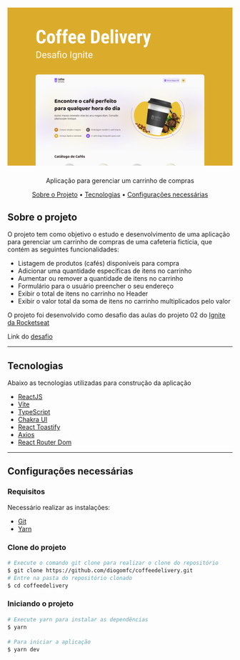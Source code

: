 <h1 align="center">
  <img alt="Logo" src="./public/Capa.svg" alt="Coffe Delivery">
</h1>
<p align="center">Aplicação para gerenciar um carrinho de compras </p>


<p align="center">
 <a href="#sobre-o-projeto">Sobre o Projeto</a> •
 <a href="#tecnologias">Tecnologias</a> •
 <a href="#configurações-necessárias">Configurações necessárias</a>
</p>

## Sobre o projeto

O projeto tem como objetivo o estudo e desenvolvimento de uma aplicação para gerenciar um carrinho de compras de uma cafeteria fictícia, que contém as seguintes funcionalidades:

- Listagem de produtos (cafés) disponíveis para compra
- Adicionar uma quantidade específicas de itens no carrinho
- Aumentar ou remover a quantidade de itens no carrinho
- Formulário para o usuário preencher o seu endereço
- Exibir o total de itens no carrinho no Header
- Exibir o valor total da soma de itens no carrinho multiplicados pelo valor

O projeto foi desenvolvido como desafio das aulas do projeto 02 do [Ignite da Rocketseat](https://rocketseat.com.br/)

Link do [desafio](https://efficient-sloth-d85.notion.site/Desafio-02-Coffee-Delivery-30e42a21fdb44b09a85244fc2c3dbdf9)

---

## Tecnologias

Abaixo as tecnologias utilizadas para construção da aplicação

- [ReactJS](https://reactjs.org/)
- [Vite](https://vitejs.dev/)
- [TypeScript](https://www.typescriptlang.org/)
- [Chakra UI](https://chakra-ui.com/)
- [React Toastify](https://fkhadra.github.io/react-toastify/introduction)
- [Axios](https://axios-http.com/ptbr/docs/intro)
- [React Router Dom](https://reactrouter.com/en/main)


---

## Configurações necessárias

### **Requisitos**

Necessário realizar as instalações:

- [Git](https://git-scm.com/)
- [Yarn](https://classic.yarnpkg.com)

### **Clone do projeto**

```bash
# Execute o comando git clone para realizar o clone do repositório
$ git clone https://github.com/diogomfc/coffeedelivery.git
# Entre na pasta do repositório clonado
$ cd coffeedelivery
```

### **Iniciando o projeto**

```bash
# Execute yarn para instalar as dependências
$ yarn

# Para iniciar a aplicação
$ yarn dev

```
